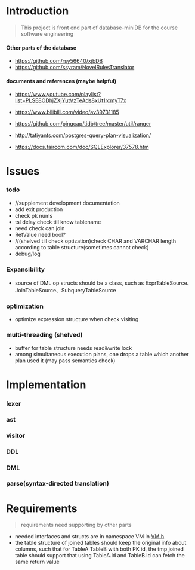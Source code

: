 # Introduction

> This project is front end part of database-miniDB for the course software engineering

#### Other parts of the database
- https://github.com/rsy56640/xjbDB
- https://github.com/ssyram/NovelRulesTranslator

#### documents and references (maybe helpful)

- https://www.youtube.com/playlist?list=PLSE8ODhjZXjYutVzTeAds8xUt1rcmyT7x

- https://www.bilibili.com/video/av39731185
- https://github.com/pingcap/tidb/tree/master/util/ranger
- http://tatiyants.com/postgres-query-plan-visualization/
- https://docs.faircom.com/doc/SQLExplorer/37578.htm



# Issues

### todo

- //supplement development documentation
- add exit production
- check pk nums
- tsl delay check till know tablename
- need check can join
- RetValue need bool?
- //(shelved till check optization)check CHAR and VARCHAR length according to table structure(sometimes cannot check)
- debug/log



### Expansibility

- source of DML op structs should be a class, such as ExprTableSource、JoinTableSource、SubqueryTableSource



### optimization

- optimize expression structure when check visiting



### multi-threading (shelved)

- buffer for table structure needs read&write lock
- among simultaneous execution plans, one drops a table which another plan used it (may pass semantics check)



# Implementation

### lexer

### ast

### visitor

### DDL

### DML

### parse(syntax-directed translation)



# Requirements

> requirements need supporting by other parts

- needed interfaces and structs are in namespace VM in [VM.h](https://github.com/Endless-Fighting/DB/blob/master/DB/src/VM.h)
- the table structure of joined tables should keep the original info about columns, such that for TableA TableB with both PK id, the tmp joined table should support that using TableA.id and TableB.id can fetch the same return value
